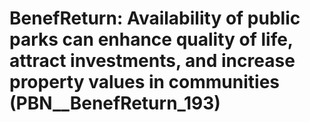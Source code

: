 # BenefReturn: __Availability of public parks can enhance quality of life, attract investments, and increase property values in communities__ (PBN__BenefReturn_193)

